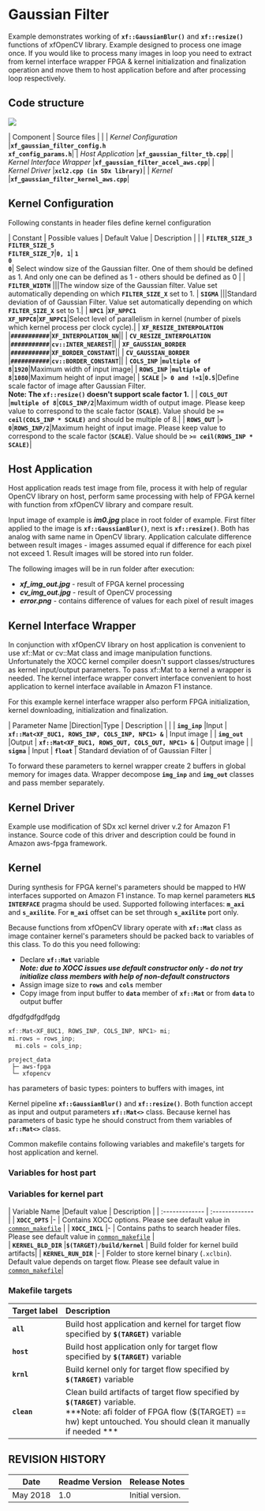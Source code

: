 # Gaussian Filter #

Example demonstrates working of **`xf::GaussianBlur()`** and **`xf::resize()`** functions of xfOpenCV library. Example designed to process one image once. If you would like to process many images in loop you need to extract from kernel interface wrapper FPGA & kernel initialization and finalization operation and move them to host application before and after processing loop respectively.

## Code structure ##

![](./../Code_Structure.png)

| Component | Source files |
|
| *Kernel&nbsp;Configuration*          |**`xf_gaussian_filter_config.h`**<br/>**`xf_config_params.h`**|
| *Host&nbsp;Application*              |**`xf_gaussian_filter_tb.cpp`**|
| *Kernel&nbsp;Interface&nbsp;Wrapper* |**`xf_gaussian_filter_accel_aws.cpp`**|
| *Kernel&nbsp;Driver*                 |**`xcl2.cpp (in SDx library)`**|
| *Kernel*                             |**`xf_gaussian_filter_kernel_aws.cpp`**|

## Kernel Configuration #

Following constants in header files define kernel configuration

| Constant | Possible values | Default Value | Description |
|
| **`FILTER_SIZE_3`**<br/>**`FILTER_SIZE_5`**<br/>**`FILTER_SIZE_7`**|**`0, 1`**| **`1`**<br/>**`0`**<br/>**`0`**| Select window size of the Gaussian filter. One of them should be defined as 1. And only one can be defined as 1 - others should be defined as 0 |
| **`FILTER_WIDTH`**            |||The window size of the Gaussian filter. Value set automatically depending on which **`FILTER_SIZE_X`** set to 1. 
| **`SIGMA`**                   |||Standard deviation of of Gaussian Filter. Value set automatically depending on which **`FILTER_SIZE_X`** set to 1.|
| **`NPC1`**                    |**`XF_NPPC1`**<br/>**`XF_NPPC8`**|**`XF_NPPC1`**|Select level of parallelism in kernel (number of pixels which kernel process per clock cycle).|
| **`XF_RESIZE_INTERPOLATION`** |**`###########`**|**`XF_INTERPOLATION_NN`**||
| **`CV_RESIZE_INTERPOLATION`** |**`###########`**|**`cv::INTER_NEAREST`**||
| **`XF_GAUSSIAN_BORDER`**      |**`###########`**|**`XF_BORDER_CONSTANT`**||
| **`CV_GAUSSIAN_BORDER`**      |**`###########`**|**`cv::BORDER_CONSTANT`**||
| **`COLS_INP`**                |**`multiple of 8`**|**`1920`**|Maximum width  of input image|
| **`ROWS_INP`**                |**`multiple of 8`**|**`1080`**|Maximum height of input image|
| **`SCALE`**                   |**`> 0 and !=1`**|**`0.5`**|Define scale factor of image after Gaussian Filter.<br/>**Note: The **`xf::resize()`** doesn't support scale factor 1.**  |
| **`COLS_OUT`**                |**`multiple of 8`**|**`COLS_INP/2`**|Maximum width of output image. Please keep value to correspond to the scale factor (**`SCALE`**). Value should be **`>= ceil(COLS_INP * SCALE)`** and should be multiple of 8.|
| **`ROWS_OUT`**                |**`> 0`**|**`ROWS_INP/2`**|Maximum height of input image. Please keep value to correspond to the scale factor (**`SCALE`**). Value should be **`>= ceil(ROWS_INP * SCALE)`**|

## Host Application ##
Host application reads test image from file, process it with help of regular OpenCV library on host, perform same processing with help of FPGA kernel with function from xfOpenCV library and compare result.

Input image of example is ***im0.jpg*** place in root folder of example. First filter applied to the image is **`xf::GaussianBlur()`**, next is **`xf::resize()`**. Both has analog with same name in OpenCV library. Application calculate difference between result images - images assumed equal if difference for each pixel not exceed 1. Result images will be stored into run folder. 

The following images will be in run folder after execution:

- ***xf_img_out.jpg*** - result of FPGA kernel processing
- ***cv_img_out.jpg*** - result of OpenCV processing
- ***error.png*** - contains difference of values for each pixel of result images


## Kernel Interface Wrapper ##

In conjunction with xfOpenCV library on host application is convenient to use xf::Mat or cv::Mat class and image manipulation functions. Unfortunately the XOCC kernel compiler doesn't support classes/structures as kernel input/output parameters. To pass xf::Mat to a kernel a wrapper is needed. The kernel interface wrapper convert interface convenient to host application to kernel interface available in Amazon F1 instance.

For this example kernel interface wrapper also perform FPGA initialization, kernel downloading, initialization and finalization.


| Parameter&nbsp;Name |Direction|Type | Description |
|
| **`img_inp`** |Input  | **`xf::Mat<XF_8UC1, ROWS_INP, COLS_INP, NPC1> &`** | Input image |
| **`img_out`** |Output | **`xf::Mat<XF_8UC1, ROWS_OUT, COLS_OUT, NPC1> &`** | Output image |
| **`sigma`**   | Input | **`float`**                                      | Standard deviation of of Gaussian Filter |

To forward these parameters to kernel wrapper create 2 buffers in global memory for images data. Wrapper decompose **`img_inp`** and **`img_out`** classes and pass member separately.


## Kernel Driver ###

Example use modification of SDx xcl kernel driver v.2 for Amazon F1 instance. Source code of this driver and description could be found in Amazon aws-fpga framework.

## Kernel ##

During synthesis for FPGA kernel's parameters should be mapped to HW interfaces supported on Amazon F1 instance. To map kernel parameters **`HLS INTERFACE`** pragma should be used. Supported following interfaces: **`m_axi`** and **`s_axilite`**. For **`m_axi`** offset can be set through **`s_axilite`** port only.

Because functions from xfOpenCV library operate with **`xf::Mat`** class as image container kernel's parameters should be packed back to variables of this class. To do this you need following: 

- Declare **`xf::Mat`** variable <br/> ***Note: due to XOCC issues use default constructor only - do not try initialize class members with help of non-default constructors***
- Assign image size to **`rows`** and **`cols`** member
- Copy image from input buffer to **`data`** member of **`xf::Mat`** or from **`data`** to output buffer

dfgdfgdfgdfgdg

```cpp
xf::Mat<XF_8UC1, ROWS_INP, COLS_INP, NPC1> mi;
mi.rows = rows_inp;
  mi.cols = cols_inp;
```


```
project_data
 ├─ aws-fpga
 └─ xfopencv
```



has parameters of basic types: pointers to buffers with images, int

Kernel pipeline **`xf::GaussianBlur()`** and **`xf::resize()`**. Both function accept as input and output parameters **`xf::Mat<>`** class. Because kernel has parameters of basic type he should construct from them variables of **`xf::Mat<>`** class. 


Common makefile contains following variables and makefile's targets for host application and kernel. 





### Variables for host part ###
 

### Variables for kernel part ###

| Variable&nbsp;Name |Default value | Description |
| :------------- | :------------- |
| **`XOCC_OPTS`**         |-                              | Contains XOCC options. Please see default value in [`common_makefile`](../common_makefile) |
| **`XOCC_INCL`**         |-                              | Contains paths to search header files. Please see default value in [`common_makefile`](../common_makefile) |   
| **`KERNEL_BLD_DIR`**    |**`$(TARGET)/build/kernel`**   | Build folder for kernel build artifacts|
| **`KERNEL_RUN_DIR`**    |-                              | Folder to store kernel binary (`.xclbin`). Default value depends on target flow. Please see default value in [`common_makefile`](../common_makefile)|


### Makefile targets ###

| Target&nbsp;label | Description |
| :------------- | :------------- |
| **`all`**      | Build host application and kernel for target flow specified by **`$(TARGET)`** variable |
| **`host`**     | Build host application only for target flow specified by **`$(TARGET)`** variable |   
| **`krnl`**     | Build kernel only for target flow specified by **`$(TARGET)`** variable |   
| **`clean`**    | Clean build artifacts of target flow specified by **`$(TARGET)`** variable. <br/>***Note: afi folder of FPGA flow ($(TARGET) == hw) kept untouched. You should clean it manually if needed *** |   



## REVISION HISTORY

Date      | Readme Version | Release Notes
--------  |----------------|-------------------------
May 2018  | 1.0            | Initial version.
